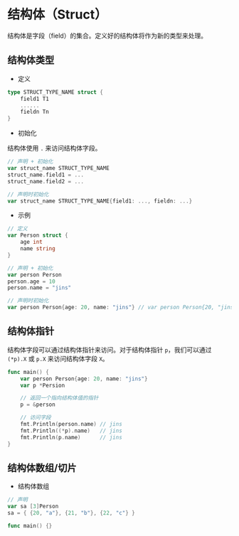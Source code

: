 # 结构体（Struct）

结构体是字段（field）的集合。定义好的结构体将作为新的类型来处理。

## 结构体类型

* 定义

```go
type STRUCT_TYPE_NAME struct {
    field1 T1
    ......
    fieldn Tn
}
```

* 初始化

结构体使用 `.` 来访问结构体字段。

```go
// 声明 + 初始化
var struct_name STRUCT_TYPE_NAME
struct_name.field1 = ...
struct_name.field2 = ...

// 声明时初始化
var struct_name STRUCT_TYPE_NAME{field1: ..., fieldn: ...}
```

* 示例

```go
// 定义
var Person struct {
    age int
    name string
}

// 声明 + 初始化
var person Person
person.age = 10
person.name = "jins"

// 声明时初始化
var person Person{age: 20, name: "jins"} // var person Person{20, "jins"}
```

## 结构体指针

结构体字段可以通过结构体指针来访问。对于结构体指针 `p`，我们可以通过 `(*p).X` 或 `p.X` 来访问结构体字段 `X`。

```go
func main() {
    var person Person{age: 20, name: "jins"}
    var p *Persion

    // 返回一个指向结构体值的指针
    p = &person

    // 访问字段
    fmt.Println(person.name) // jins
    fmt.Println((*p).name)   // jins
    fmt.Println(p.name)      // jins
}
```

## 结构体数组/切片

* 结构体数组

```go
// 声明
var sa [3]Person
sa = { {20, "a"}, {21, "b"}, {22, "c"} }
```

```go
func main() {}
```
